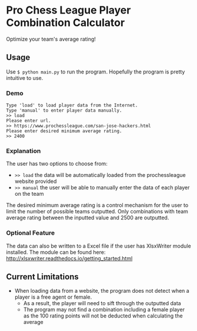 # Pro Chess League Player Combination Calculator
Optimize your team's average rating!

## Usage
Use `$ python main.py` to run the program. Hopefully the program is pretty intuitive to use.
### Demo
~~~~
Type 'load' to load player data from the Internet.
Type 'manual' to enter player data manually.
>> load
Please enter url.
>> https://www.prochessleague.com/san-jose-hackers.html
Please enter desired minimum average rating.
>> 2400
~~~~
### Explanation
The user has two options to choose from:
* `>> load` the data will be automatically loaded from the prochessleague website provided
* `>> manual` the user will be able to manually enter the data of each player on the team

The desired minimum average rating is a control mechanism for the user to limit the number of possible teams outputted. Only combinations with team average rating between the inputted value and 2500 are outputted.

### Optional Feature
The data can also be written to a Excel file if the user has XlsxWriter module installed. The module can be found here: http://xlsxwriter.readthedocs.io/getting_started.html

## Current Limitations
* When loading data from a website, the program does not detect when a player is a free agent or female.
    * As a result, the player will need to sift through the outputted data
    * The program may not find a combination including a female player as the 100 rating points will not be deducted when calculating the average
